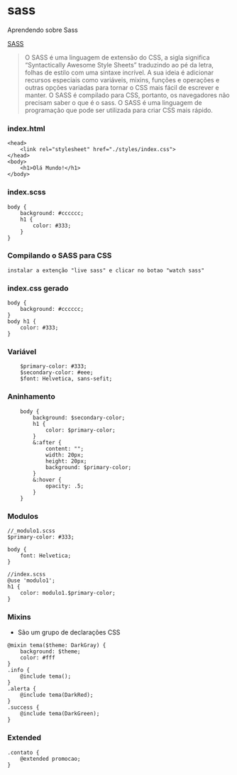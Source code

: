 # sass
Aprendendo sobre Sass

[SASS](https://sass-lang.com/guide/)
> O SASS é uma linguagem de extensão do CSS, a sigla significa “Syntactically Awesome Style Sheets” traduzindo ao pé da letra, folhas de estilo com uma sintaxe incrível. A sua ideia é adicionar recursos especiais como variáveis, mixins, funções e operações e outras opções variadas
> para tornar o CSS mais fácil de escrever e manter.
> O SASS é compilado para CSS, portanto, os navegadores não precisam saber o que é o sass.
> O SASS é uma linguagem de programação que pode ser utilizada para criar CSS mais rápido.

### index.html
```
<head>
    <link rel="stylesheet" href="./styles/index.css">
</head>
<body>
    <h1>Olá Mundo!</h1>
</body>
```

### index.scss
```
body {
    background: #cccccc;
    h1 {
        color: #333;
    }
}
```

### Compilando o SASS para CSS
```
instalar a extenção "live sass" e clicar no botao "watch sass"
```

### index.css gerado
```
body {
    background: #cccccc;
}
body h1 {
    color: #333;
}
```

### Variável
```
    $primary-color: #333;
    $secondary-color: #eee;
    $font: Helvetica, sans-sefit;
```

### Aninhamento
```
    body {
        background: $secondary-color;
        h1 {
            color: $primary-color;
        }
        &:after {
            content: "";
            width: 20px;
            height: 20px;
            background: $primary-color;
        }
        &:hover {
            opacity: .5;
        }
    }
```
### Modulos
```
//_modulo1.scss
$primary-color: #333;

body {
    font: Helvetica;
}

//index.scss
@use 'modulo1';
h1 {
    color: modulo1.$primary-color;
}
```

### Mixins
- São um grupo de declarações CSS
```
@mixin tema($theme: DarkGray) {
    background: $theme;
    color: #fff
}
.info {
    @include tema();
}
.alerta {
    @include tema(DarkRed);
}
.success {
    @include tema(DarkGreen);
}
```

### Extended 
```
.contato {
    @extended promocao;
}
```

